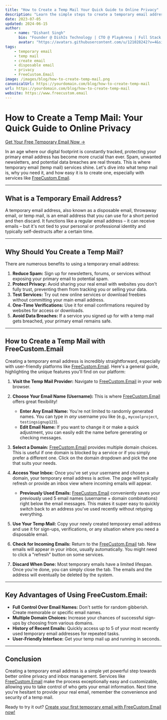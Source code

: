 ```yaml
---
title: "How to Create a Temp Mail Your Quick Guide to Online Privacy"
description: "Learn the simple steps to create a temporary email address and why it's essential for protecting your privacy. Discover how FreeCustom.Email makes it easy."
date: 2023-07-05
updated: 2024-06-15
author:
    - name: "Dishant Singh"
      bio: "Founder @ DishIs Technology | CTO @ PlayArena | Full Stack & Python Developer | ML/ DL Developer | Problem Solver | Math & Science Teacher"
      avatar: "https://avatars.githubusercontent.com/u/121028242?v=4&size=64"
tags:
    - temporary email
    - temp mail
    - create email
    - disposable email
    - privacy
    - FreeCustom.Email
image: /images/blog/how-to-create-temp-mail.png
canonicalUrl: https://yourdomain.com/blog/how-to-create-temp-mail
url: https://yourdomain.com/blog/how-to-create-temp-mail
website: https://www.freecustom.email
---
```


# How to Create a Temp Mail: Your Quick Guide to Online Privacy

[Get Your Free Temporary Email Now →](https://www.freecustom.email)

In an age where our digital footprint is constantly tracked, protecting your primary email address has become more crucial than ever. Spam, unwanted newsletters, and potential data breaches are real threats. This is where temporary email (temp mail) services shine. Let's dive into what temp mail is, why you need it, and how easy it is to create one, especially with services like [FreeCustom.Email](https://www.freecustom.email).

---

## What is a Temporary Email Address?

A temporary email address, also known as a disposable email, throwaway email, or temp mail, is an email address that you can use for a short period and then discard. It functions like a regular email address – it can receive emails – but it's not tied to your personal or professional identity and typically self-destructs after a certain time.

---

## Why Should You Create a Temp Mail?

There are numerous benefits to using a temporary email address:

1.  **Reduce Spam:** Sign up for newsletters, forums, or services without exposing your primary email to potential spam.
2.  **Protect Privacy:** Avoid sharing your real email with websites you don't fully trust, preventing them from tracking you or selling your data.
3.  **Test Services:** Try out new online services or download freebies without committing your main email address.
4.  **One-Time Verifications:** Use it for email confirmations required by websites for access or downloads.
5.  **Avoid Data Breaches:** If a service you signed up for with a temp mail gets breached, your primary email remains safe.

---

## How to Create a Temp Mail with FreeCustom.Email

Creating a temporary email address is incredibly straightforward, especially with user-friendly platforms like [FreeCustom.Email](https://www.freecustom.email). Here's a general guide, highlighting the unique features you'll find on our platform:

1.  **Visit the Temp Mail Provider:**
    Navigate to [FreeCustom.Email](https://www.freecustom.email) in your web browser.

2.  **Choose Your Email Name (Username):**
    This is where [FreeCustom.Email](https://www.freecustom.email) offers great flexibility!
    *   **Enter Any Email Name:** You're not limited to randomly generated names. You can type in *any* username you like (e.g., `mycoolproject`, `testingsignup123`).
    *   **Edit Email Name:** If you want to change it or make a quick adjustment, you can easily edit the name before generating or checking messages.

3.  **Select a Domain:**
    [FreeCustom.Email](https://www.freecustom.email) provides multiple domain choices. This is useful if one domain is blocked by a service or if you simply prefer a different one. Click on the domain dropdown and pick the one that suits your needs.

4.  **Access Your Inbox:**
    Once you've set your username and chosen a domain, your temporary email address is active. The page will typically refresh or provide an inbox view where incoming emails will appear.
    *   **Previously Used Emails:** [FreeCustom.Email](https://www.freecustom.email) conveniently saves your previously used 5 email names (username + domain combinations) right below the email messages. This makes it super easy to quickly switch back to an address you've used recently without retyping everything.

5.  **Use Your Temp Mail:**
    Copy your newly created temporary email address and use it for sign-ups, verifications, or any situation where you need a disposable email.

6.  **Check for Incoming Emails:**
    Return to the [FreeCustom.Email](https://www.freecustom.email) tab. New emails will appear in your inbox, usually automatically. You might need to click a "refresh" button on some services.

7.  **Discard When Done:**
    Most temporary emails have a limited lifespan. Once you're done, you can simply close the tab. The emails and the address will eventually be deleted by the system.

---

## Key Advantages of Using FreeCustom.Email:

*   **Full Control Over Email Names:** Don't settle for random gibberish. Create memorable or specific email names.
*   **Multiple Domain Choices:** Increase your chances of successful sign-ups by choosing from various domains.
*   **History of Recent Emails:** Quickly access up to 5 of your most recently used temporary email addresses for repeated tasks.
*   **User-Friendly Interface:** Get your temp mail up and running in seconds.

---

## Conclusion

Creating a temporary email address is a simple yet powerful step towards better online privacy and inbox management. Services like [FreeCustom.Email](https://www.freecustom.email) make the process exceptionally easy and customizable, allowing you to take control of who gets your email information. Next time you're hesitant to provide your real email, remember the convenience and security of a temp mail.

Ready to try it out? [Create your first temporary email with FreeCustom.Email now!](https://www.freecustom.email)